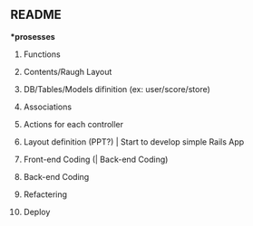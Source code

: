 ## README

**\*prosesses**

1. Functions
2. Contents/Raugh Layout
3. DB/Tables/Models difinition (ex: user/score/store)
4. Associations
5. Actions for each controller

6. Layout definition (PPT?) | Start to develop simple Rails App
7. Front-end Coding (| Back-end Coding)
8. Back-end Coding
9. Refactering
10. Deploy
